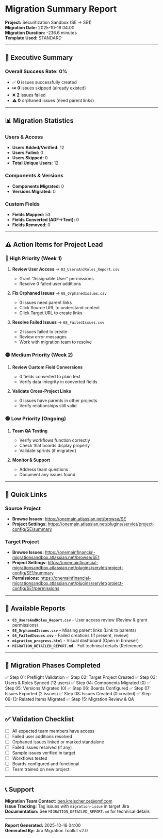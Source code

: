 # Migration Summary Report

**Project:** Securitization Sandbox (SE → SE1)  
**Migration Date:** 2025-10-16 04:00  
**Migration Duration:** -236.6 minutes  
**Template Used:** STANDARD

---

## 🎯 Executive Summary

### Overall Success Rate: **0%**

- ✅ **0** issues successfully created
- ⏭️ **0** issues skipped (already existed)
- ❌ **2** issues failed
- ⚠️ **0** orphaned issues (need parent links)

---

## 📊 Migration Statistics

### Users & Access
- **Users Added/Verified:** 12
- **Users Failed:** 0
- **Users Skipped:** 0
- **Total Unique Users:** 12

### Components & Versions
- **Components Migrated:** 0
- **Versions Migrated:** 0

### Custom Fields
- **Fields Mapped:** 53
- **Fields Converted (ADF→Text):** 0
- **Fields Removed:** 0

---

## ⚠️ Action Items for Project Lead

### 🔴 High Priority (Week 1)
1. **Review User Access** → `03_UsersAndRoles_Report.csv`
   - Grant "Assignable User" permissions
   - Resolve 0 failed user additions

2. **Fix Orphaned Issues** → `08_OrphanedIssues.csv`
   - 0 issues need parent links
   - Click Source URL to understand context
   - Click Target URL to create links

3. **Resolve Failed Issues** → `08_FailedIssues.csv`
   - 2 issues failed to create
   - Review error messages
   - Work with migration team to resolve

### 🟡 Medium Priority (Week 2)
1. **Review Custom Field Conversions**
   - 0 fields converted to plain text
   - Verify data integrity in converted fields

2. **Validate Cross-Project Links**
   - 0 issues have parents in other projects
   - Verify relationships still valid

### 🟢 Low Priority (Ongoing)
1. **Team QA Testing**
   - Verify workflows function correctly
   - Check that boards display properly
   - Validate sprints (if migrated)

2. **Monitor & Support**
   - Address team questions
   - Document any issues found

---

## 🔗 Quick Links

### Source Project
- **Browse Issues:** https://onemain.atlassian.net/browse/SE
- **Project Settings:** https://onemain.atlassian.net/plugins/servlet/project-config/SE/summary

### Target Project
- **Browse Issues:** https://onemainfinancial-migrationsandbox.atlassian.net/browse/SE1
- **Project Settings:** https://onemainfinancial-migrationsandbox.atlassian.net/plugins/servlet/project-config/SE1/summary
- **Permissions:** https://onemainfinancial-migrationsandbox.atlassian.net/plugins/servlet/project-config/SE1/permissions

---

## 📁 Available Reports

- **`03_UsersAndRoles_Report.csv`** - User access review (Review & grant permissions)
- **`08_OrphanedIssues.csv`** - Missing parent links (Link to parents)
- **`08_FailedIssues.csv`** - Failed creations (If present, review)
- **`migration_progress.html`** - Visual dashboard (Open in browser)
- **`MIGRATION_DETAILED_REPORT.md`** - Full technical details (Reference)

---

## 🎯 Migration Phases Completed

✅ Step 01: Preflight Validation
✅ Step 02: Target Project Created
✅ Step 03: Users & Roles Synced (12 users)
✅ Step 04: Components Migrated (0)
✅ Step 05: Versions Migrated (0)
✅ Step 06: Boards Configured
✅ Step 07: Issues Exported (2 issues)
✅ Step 08: Issues Created (0 created)
✅ Step 09-13: Related Items Migrated
✅ Step 15: Migration Review & QA

---

## ✅ Validation Checklist

- [ ] All expected team members have access
- [ ] Failed user additions resolved
- [ ] Orphaned issues linked or marked standalone
- [ ] Failed issues resolved (if any)
- [ ] Sample issues verified in target
- [ ] Workflows tested
- [ ] Boards configured and functional
- [ ] Team trained on new project

---

## 📞 Support

**Migration Team Contact:** ben.kreischer.ce@omf.com  
**Issue Tracking:** Tag issues with `migration-issue` in target Jira  
**Documentation:** See `MIGRATION_DETAILED_REPORT.md` for technical details

---

**Report Generated:** 2025-10-16 04:00  
**Generated By:** Jira Migration Toolkit v2.0



